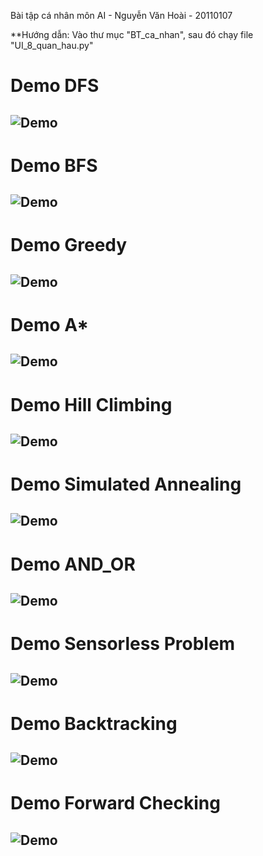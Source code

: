 Bài tập cá nhân môn AI - Nguyễn Văn Hoài - 20110107


**Hướng dẫn: Vào thư mục "BT_ca_nhan", sau đó chạy file "UI_8_quan_hau.py"

# Demo DFS

![Demo](BT_ca_nhan/Demo/Demo_DFS.gif)
---------------------------------------------------

# Demo BFS

![Demo](BT_ca_nhan/Demo/Demo_BFS.gif)
---------------------------------------------------

# Demo Greedy

![Demo](BT_ca_nhan/Demo/Demo_Greedy.gif)
---------------------------------------------------

# Demo A*

![Demo](BT_ca_nhan/Demo/Demo_A_star.gif)
---------------------------------------------------

# Demo Hill Climbing

![Demo](BT_ca_nhan/Demo/Demo_Hill_Climbing.gif)
---------------------------------------------------

# Demo Simulated Annealing

![Demo](BT_ca_nhan/Demo/Demo_Simulated_Annealing.gif)
---------------------------------------------------

# Demo AND_OR

![Demo](BT_ca_nhan/Demo/Demo_AND_OR.gif)
---------------------------------------------------

# Demo Sensorless Problem

![Demo](BT_ca_nhan/Demo/Demo_Sensorless_Problem.gif)
---------------------------------------------------

# Demo Backtracking

![Demo](BT_ca_nhan/Demo/Demo_Backtracking.gif)
---------------------------------------------------

# Demo Forward Checking

![Demo](BT_ca_nhan/Demo/Demo_Forward_Checking.gif)
---------------------------------------------------
